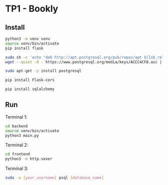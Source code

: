 # TP1 - Bookly
## Install
```bash
python3 -m venv venv
source venv/bin/activate
pip install flask

sudo sh -c 'echo "deb http://apt.postgresql.org/pub/repos/apt $(lsb_release -cs)-pgdg main" &gt; /etc/apt/sources.list.d/pgdg.list'
wget --quiet -O - https://www.postgresql.org/media/keys/ACCC4CF8.asc | sudo apt-key add - s

sudo apt-get -y install postgresql

pip install Flask-cors

pip install sqlalchemy
```

## Run
Terminal 1:
```bash
cd backend
source venv/bin/activate
python3 main.py
```

Terminal 2:
```bash
cd frontend
python3 -m http.sever
```

Terminal 3:
```bash
sudo -u [your_username] psql [database_name]
```
